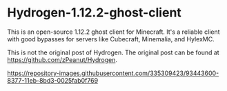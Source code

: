# Hydrogen-1.12.2-ghost-client
This is an open-source 1.12.2 ghost client for Minecraft. It's a reliable client with good bypasses for servers like Cubecraft, Minemalia, and HylexMC.

This is not the original post of Hydrogen. The original post can be found at https://github.com/zPeanut/Hydrogen.

https://repository-images.githubusercontent.com/335309423/93443600-8377-11eb-8bd3-0025fab0f769
